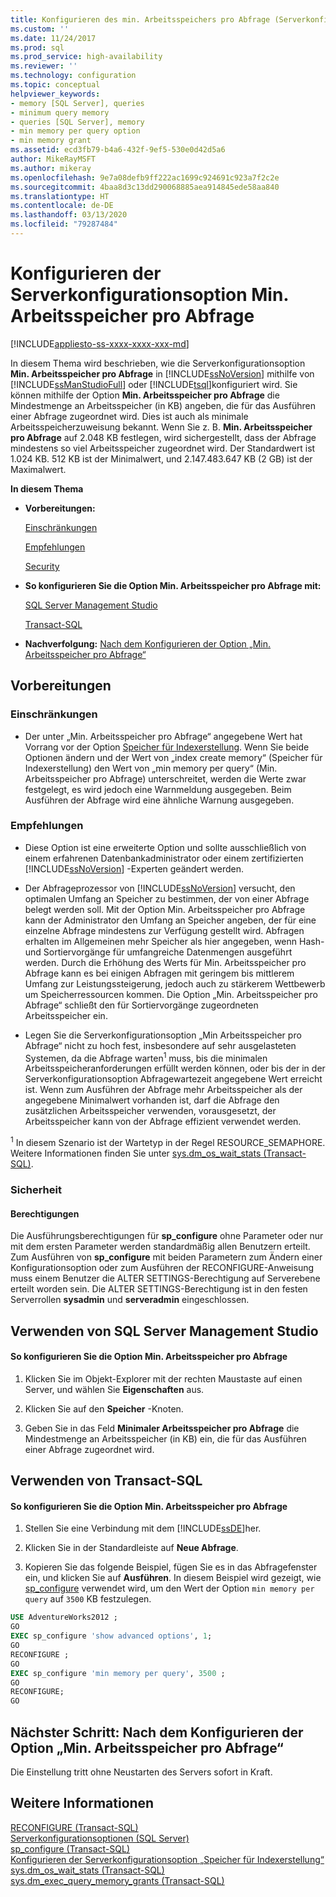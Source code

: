 ```yaml
---
title: Konfigurieren des min. Arbeitsspeichers pro Abfrage (Serverkonfigurationsoption) | Microsoft-Dokumentation
ms.custom: ''
ms.date: 11/24/2017
ms.prod: sql
ms.prod_service: high-availability
ms.reviewer: ''
ms.technology: configuration
ms.topic: conceptual
helpviewer_keywords:
- memory [SQL Server], queries
- minimum query memory
- queries [SQL Server], memory
- min memory per query option
- min memory grant
ms.assetid: ecd3fb79-b4a6-432f-9ef5-530e0d42d5a6
author: MikeRayMSFT
ms.author: mikeray
ms.openlocfilehash: 9e7a08defb9ff222ac1699c924691c923a7f2c2e
ms.sourcegitcommit: 4baa8d3c13dd290068885aea914845ede58aa840
ms.translationtype: HT
ms.contentlocale: de-DE
ms.lasthandoff: 03/13/2020
ms.locfileid: "79287484"
---
```

# <a name="configure-the-min-memory-per-query-server-configuration-option"></a>Konfigurieren der Serverkonfigurationsoption Min. Arbeitsspeicher pro Abfrage
[!INCLUDE[appliesto-ss-xxxx-xxxx-xxx-md](../../includes/appliesto-ss-xxxx-xxxx-xxx-md.md)]

  In diesem Thema wird beschrieben, wie die Serverkonfigurationsoption **Min. Arbeitsspeicher pro Abfrage** in [!INCLUDE[ssNoVersion](../../includes/ssnoversion-md.md)] mithilfe von [!INCLUDE[ssManStudioFull](../../includes/ssmanstudiofull-md.md)] oder [!INCLUDE[tsql](../../includes/tsql-md.md)]konfiguriert wird. Sie können mithilfe der Option **Min. Arbeitsspeicher pro Abfrage** die Mindestmenge an Arbeitsspeicher (in KB) angeben, die für das Ausführen einer Abfrage zugeordnet wird. Dies ist auch als minimale Arbeitsspeicherzuweisung bekannt. Wenn Sie z. B. **Min. Arbeitsspeicher pro Abfrage** auf 2.048 KB festlegen, wird sichergestellt, dass der Abfrage mindestens so viel Arbeitsspeicher zugeordnet wird. Der Standardwert ist 1.024 KB. 512 KB ist der Minimalwert, und 2.147.483.647 KB (2 GB) ist der Maximalwert.  
  
 **In diesem Thema**  
  
-   **Vorbereitungen:**  
  
     [Einschränkungen](#Restrictions)  
  
     [Empfehlungen](#Recommendations)  
  
     [Security](#Security)  
  
-   **So konfigurieren Sie die Option Min. Arbeitsspeicher pro Abfrage mit:**  
  
     [SQL Server Management Studio](#SSMSProcedure)  
  
     [Transact-SQL](#TsqlProcedure)  
  
-   **Nachverfolgung:**  [Nach dem Konfigurieren der Option „Min. Arbeitsspeicher pro Abfrage“](#FollowUp)  
  
##  <a name="BeforeYouBegin"></a> Vorbereitungen  
  
###  <a name="Restrictions"></a> Einschränkungen  
  
-   Der unter „Min. Arbeitsspeicher pro Abfrage“ angegebene Wert hat Vorrang vor der Option [Speicher für Indexerstellung](../../database-engine/configure-windows/configure-the-index-create-memory-server-configuration-option.md). Wenn Sie beide Optionen ändern und der Wert von „index create memory“ (Speicher für Indexerstellung) den Wert von „min memory per query“ (Min. Arbeitsspeicher pro Abfrage) unterschreitet, werden die Werte zwar festgelegt, es wird jedoch eine Warnmeldung ausgegeben. Beim Ausführen der Abfrage wird eine ähnliche Warnung ausgegeben.  
  
###  <a name="Recommendations"></a> Empfehlungen  
  
-   Diese Option ist eine erweiterte Option und sollte ausschließlich von einem erfahrenen Datenbankadministrator oder einem zertifizierten [!INCLUDE[ssNoVersion](../../includes/ssnoversion-md.md)] -Experten geändert werden.  
  
-   Der Abfrageprozessor von [!INCLUDE[ssNoVersion](../../includes/ssnoversion-md.md)] versucht, den optimalen Umfang an Speicher zu bestimmen, der von einer Abfrage belegt werden soll. Mit der Option Min. Arbeitsspeicher pro Abfrage kann der Administrator den Umfang an Speicher angeben, der für eine einzelne Abfrage mindestens zur Verfügung gestellt wird. Abfragen erhalten im Allgemeinen mehr Speicher als hier angegeben, wenn Hash- und Sortiervorgänge für umfangreiche Datenmengen ausgeführt werden. Durch die Erhöhung des Werts für Min. Arbeitsspeicher pro Abfrage kann es bei einigen Abfragen mit geringem bis mittlerem Umfang zur Leistungssteigerung, jedoch auch zu stärkerem Wettbewerb um Speicherressourcen kommen. Die Option „Min. Arbeitsspeicher pro Abfrage“ schließt den für Sortiervorgänge zugeordneten Arbeitsspeicher ein.  

-    Legen Sie die Serverkonfigurationsoption „Min Arbeitsspeicher pro Abfrage“ nicht zu hoch fest, insbesondere auf sehr ausgelasteten Systemen, da die Abfrage warten<sup>1</sup> muss, bis die minimalen Arbeitsspeicheranforderungen erfüllt werden können, oder bis der in der Serverkonfigurationsoption Abfragewartezeit angegebene Wert erreicht ist. Wenn zum Ausführen der Abfrage mehr Arbeitsspeicher als der angegebene Minimalwert vorhanden ist, darf die Abfrage den zusätzlichen Arbeitsspeicher verwenden, vorausgesetzt, der Arbeitsspeicher kann von der Abfrage effizient verwendet werden.     

<sup>1</sup> In diesem Szenario ist der Wartetyp in der Regel RESOURCE_SEMAPHORE. Weitere Informationen finden Sie unter [sys.dm_os_wait_stats &#40;Transact-SQL&#41;](../../relational-databases/system-dynamic-management-views/sys-dm-os-wait-stats-transact-sql.md).

###  <a name="Security"></a> Sicherheit  
  
####  <a name="Permissions"></a> Berechtigungen  
 Die Ausführungsberechtigungen für **sp_configure** ohne Parameter oder nur mit dem ersten Parameter werden standardmäßig allen Benutzern erteilt. Zum Ausführen von **sp_configure** mit beiden Parametern zum Ändern einer Konfigurationsoption oder zum Ausführen der RECONFIGURE-Anweisung muss einem Benutzer die ALTER SETTINGS-Berechtigung auf Serverebene erteilt worden sein. Die ALTER SETTINGS-Berechtigung ist in den festen Serverrollen **sysadmin** und **serveradmin** eingeschlossen.  
  
##  <a name="SSMSProcedure"></a> Verwenden von SQL Server Management Studio  
  
#### <a name="to-configure-the-min-memory-per-query-option"></a>So konfigurieren Sie die Option Min. Arbeitsspeicher pro Abfrage  
  
1.  Klicken Sie im Objekt-Explorer mit der rechten Maustaste auf einen Server, und wählen Sie **Eigenschaften** aus.  
  
2.  Klicken Sie auf den **Speicher** -Knoten.  
  
3.  Geben Sie in das Feld **Minimaler Arbeitsspeicher pro Abfrage** die Mindestmenge an Arbeitsspeicher (in KB) ein, die für das Ausführen einer Abfrage zugeordnet wird.  
  
##  <a name="TsqlProcedure"></a> Verwenden von Transact-SQL  
  
#### <a name="to-configure-the-min-memory-per-query-option"></a>So konfigurieren Sie die Option Min. Arbeitsspeicher pro Abfrage  
  
1.  Stellen Sie eine Verbindung mit dem [!INCLUDE[ssDE](../../includes/ssde-md.md)]her.  
  
2.  Klicken Sie in der Standardleiste auf **Neue Abfrage**.  
  
3.  Kopieren Sie das folgende Beispiel, fügen Sie es in das Abfragefenster ein, und klicken Sie auf **Ausführen**. In diesem Beispiel wird gezeigt, wie [sp_configure](../../relational-databases/system-stored-procedures/sp-configure-transact-sql.md) verwendet wird, um den Wert der Option `min memory per query` auf `3500` KB festzulegen.  
  
```sql  
USE AdventureWorks2012 ;  
GO  
EXEC sp_configure 'show advanced options', 1;  
GO  
RECONFIGURE ;  
GO  
EXEC sp_configure 'min memory per query', 3500 ;  
GO  
RECONFIGURE;  
GO    
```  
  
##  <a name="FollowUp"></a>Nächster Schritt: Nach dem Konfigurieren der Option „Min. Arbeitsspeicher pro Abfrage“  
 Die Einstellung tritt ohne Neustarten des Servers sofort in Kraft.  
  
## <a name="see-also"></a>Weitere Informationen  
 [RECONFIGURE &#40;Transact-SQL&#41;](../../t-sql/language-elements/reconfigure-transact-sql.md)   
 [Serverkonfigurationsoptionen &#40;SQL Server&#41;](../../database-engine/configure-windows/server-configuration-options-sql-server.md)   
 [sp_configure &#40;Transact-SQL&#41;](../../relational-databases/system-stored-procedures/sp-configure-transact-sql.md)   
 [Konfigurieren der Serverkonfigurationsoption „Speicher für Indexerstellung“](../../database-engine/configure-windows/configure-the-index-create-memory-server-configuration-option.md)     
 [sys.dm_os_wait_stats &#40;Transact-SQL&#41;](../../relational-databases/system-dynamic-management-views/sys-dm-os-wait-stats-transact-sql.md)     
 [sys.dm_exec_query_memory_grants &#40;Transact-SQL&#41;](../../relational-databases/system-dynamic-management-views/sys-dm-exec-query-memory-grants-transact-sql.md)
  
  

